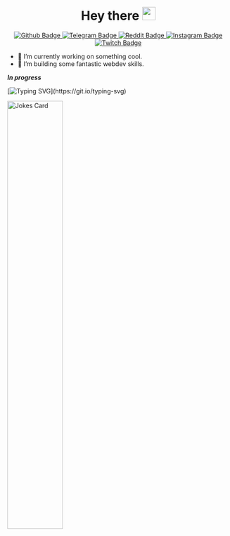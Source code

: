 <div id="header" align="center">
  <img src="https://c.tenor.com/hDtIHRfhvBAAAAAi/ghost-pixelart.gif" width="5px" height="90px"/>
</div>

<h1 align="center">
  Hey there <img src="https://media.giphy.com/media/hvRJCLFzcasrR4ia7z/giphy.gif" height="30px"/>
</h1>

<div id="badges" align="center">
<a href="https://github.com/ID0NTMIND">
    <img src="https://img.shields.io/badge/Github-grey?style=for-the-badge&logo=Github&logoColor=white" alt="Github Badge"/>
  </a>
  <a href="https://t.me/id0ntmind">
    <img src="https://img.shields.io/badge/Telegram-blue?style=for-the-badge&logo=Telegram&logoColor=white" alt="Telegram Badge"/>
  </a>
  <a href="https://www.reddit.com/u/id0ntmind">
    <img src="https://img.shields.io/badge/Reddit-red?style=for-the-badge&logo=Reddit&logoColor=white" alt="Reddit Badge"/>
  </a>
  <a href="your-twitter-URL">
    <img src="https://img.shields.io/badge/Instagram-ff69b4?style=for-the-badge&logo=Instagram&logoColor=white" alt="Instagram Badge"/>
  </a>
    <a href="https://www.twitch.tv/in0rage">
    <img src="https://img.shields.io/badge/Twitch-blueviolet?style=for-the-badge&logo=Twitch&logoColor=white" alt="Twitch Badge"/>
  </a>
</div>
<div id="profileViews" align="center">
  <img src="https://komarev.com/ghpvc/?username=ID0NTMIND&style=flat-square&color=blue" alt=""/>
</div>





* 🔭 I’m currently working on something cool.
* 🌱 I’m building some fantastic webdev skills.

***In progress***



[![Typing SVG](https://readme-typing-svg.herokuapp.com?color=%2336BCF7&lines=Keep+in+touch+with+me:)](https://git.io/typing-svg)



<img src="https://readme-jokes.vercel.app/api" alt="Jokes Card" width=50%/>

